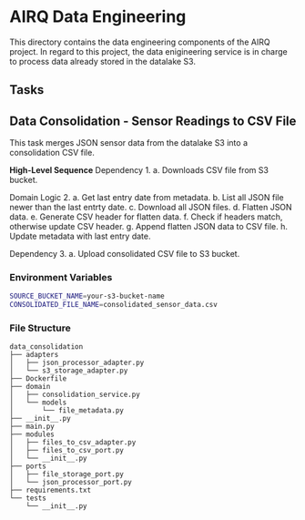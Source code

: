 # AIRQ Data Engineering
This directory contains the data engineering components of the AIRQ project. In regard to this project, the data enigineering service is in charge to process data already stored in the datalake S3.

## Tasks

## Data Consolidation - Sensor Readings to CSV File
This task merges JSON sensor data from the datalake S3 into a consolidation CSV file.

**High-Level Sequence**
Dependency
    1.  a. Downloads CSV file from S3 bucket.

Domain Logic
    2.  a. Get last entry date from metadata.
        b. List all JSON file newer than the last entrty date.
        c. Download all JSON files.
        d. Flatten JSON data.
        e. Generate CSV header for flatten data.
        f. Check if headers match, otherwise update CSV header.
        g. Append flatten JSON data to CSV file.
        h. Update metadata with last entry date.

Dependency
    3. a. Upload consolidated CSV file to S3 bucket.

### **Environment Variables**
```bash
SOURCE_BUCKET_NAME=your-s3-bucket-name
CONSOLIDATED_FILE_NAME=consolidated_sensor_data.csv
```

### **File Structure**
```
data_consolidation
├── adapters
│   ├── json_processor_adapter.py
│   └── s3_storage_adapter.py
├── Dockerfile
├── domain
│   ├── consolidation_service.py
│   └── models
│       └── file_metadata.py
├── __init__.py
├── main.py
├── modules
│   ├── files_to_csv_adapter.py
│   ├── files_to_csv_port.py
│   └── __init__.py
├── ports
│   ├── file_storage_port.py
│   └── json_processor_port.py
├── requirements.txt
└── tests
    └── __init__.py
```
